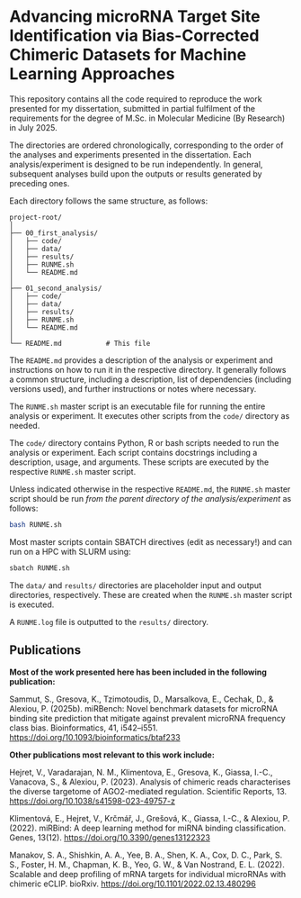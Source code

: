 # Advancing microRNA Target Site Identification via Bias-Corrected Chimeric Datasets for Machine Learning Approaches

This repository contains all the code required to reproduce the work presented for my dissertation, submitted in partial fulfilment of the requirements for the degree of M.Sc. in Molecular Medicine (By Research) in July 2025. 

The directories are ordered chronologically, corresponding to the order of the analyses and experiments presented in the dissertation. Each analysis/experiment is designed to be run independently. In general, subsequent analyses build upon the outputs or results generated by preceding ones.

Each directory follows the same structure, as follows:
```
project-root/
│
├── 00_first_analysis/
│   ├── code/
│   ├── data/
│   ├── results/
│   ├── RUNME.sh
│   └── README.md
│
├── 01_second_analysis/
│   ├── code/
│   ├── data/
│   ├── results/
│   ├── RUNME.sh
│   └── README.md
│
└── README.md           # This file
```
The `README.md` provides a description of the analysis or experiment and instructions on how to run it in the respective directory. It generally follows a common structure, including a description, list of dependencies (including versions used), and further instructions or notes where necessary. 

The `RUNME.sh` master script is an executable file for running the entire analysis or experiment. It executes other scripts from the `code/` directory as needed. 

The `code/` directory contains Python, R or bash scripts needed to run the analysis or experiment. Each script contains docstrings including a description, usage, and arguments. These scripts are executed by the respective `RUNME.sh` master script. 

Unless indicated otherwise in the respective `README.md`, the `RUNME.sh` master script should be run *from the parent directory of the analysis/experiment* as follows: 
```bash
bash RUNME.sh
``` 
Most master scripts contain SBATCH directives (edit as necessary!) and can run on a HPC with SLURM using: 
```bash
sbatch RUNME.sh
```

The `data/` and `results/` directories are placeholder input and output directories, respectively. These are created when the `RUNME.sh` master script is executed. 

A `RUNME.log` file is outputted to the `results/` directory. 

## Publications

**Most of the work presented here has been included in the following publication:**

Sammut, S., Gresova, K., Tzimotoudis, D., Marsalkova, E., Cechak, D., & Alexiou, P. (2025b). miRBench: Novel benchmark datasets for microRNA binding site prediction that mitigate against prevalent microRNA frequency class bias. Bioinformatics, 41, i542–i551. https://doi.org/10.1093/bioinformatics/btaf233

**Other publications most relevant to this work include:**

Hejret, V., Varadarajan, N. M., Klimentova, E., Gresova, K., Giassa, I.-C., Vanacova, S., & Alexiou, P. (2023). Analysis of chimeric reads characterises the diverse targetome of AGO2-mediated regulation. Scientific Reports, 13. https://doi.org/10.1038/s41598-023-49757-z

Klimentová, E., Hejret, V., Krčmář, J., Grešová, K., Giassa, I.-C., & Alexiou, P. (2022). miRBind: A deep learning method for miRNA binding classification. Genes, 13(12). https://doi.org/10.3390/genes13122323

Manakov, S. A., Shishkin, A. A., Yee, B. A., Shen, K. A., Cox, D. C., Park, S. S., Foster, H. M., Chapman, K. B., Yeo, G. W., & Van Nostrand, E. L. (2022). Scalable and deep profiling of mRNA targets for individual microRNAs with chimeric eCLIP. bioRxiv. https://doi.org/10.1101/2022.02.13.480296
